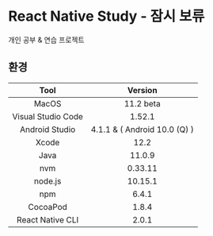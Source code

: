 # React Native Study - 잠시 보류

개인 공부 & 연습 프로젝트

## 환경

| Tool | Version |
|:------:|:------:|
| MacOS | 11.2 beta |
| Visual Studio Code | 1.52.1 |
| Android Studio | 4.1.1 & ( Android 10.0 (Q) ) |
| Xcode | 12.2 |
| Java | 11.0.9 |
| nvm | 0.33.11 |
| node.js | 10.15.1 |
| npm | 6.4.1 |
| CocoaPod | 1.8.4 |
| React Native CLI | 2.0.1 |
